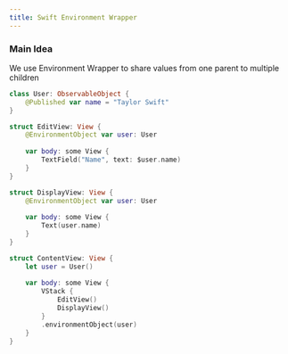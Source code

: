 ```yaml
---
title: Swift Environment Wrapper
---
```


### Main Idea

We use Environment Wrapper to share values from one parent to multiple children 

```swift
class User: ObservableObject {
    @Published var name = "Taylor Swift"
}

struct EditView: View {
    @EnvironmentObject var user: User
    
    var body: some View {
        TextField("Name", text: $user.name)
    }
}

struct DisplayView: View {
    @EnvironmentObject var user: User
    
    var body: some View {
        Text(user.name)
    }
}

struct ContentView: View {
    let user = User()
    
    var body: some View {
        VStack {
            EditView()
            DisplayView()
        }
        .environmentObject(user)
    }
}
```
